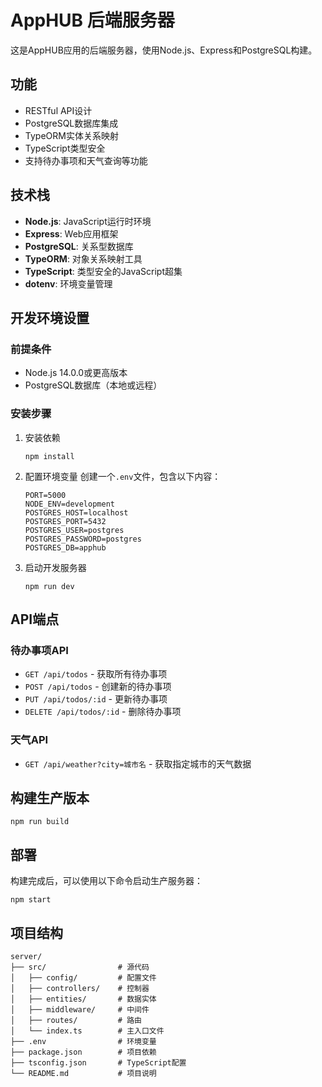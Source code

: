 # AppHUB 后端服务器

这是AppHUB应用的后端服务器，使用Node.js、Express和PostgreSQL构建。

## 功能

- RESTful API设计
- PostgreSQL数据库集成
- TypeORM实体关系映射
- TypeScript类型安全
- 支持待办事项和天气查询等功能

## 技术栈

- **Node.js**: JavaScript运行时环境
- **Express**: Web应用框架
- **PostgreSQL**: 关系型数据库
- **TypeORM**: 对象关系映射工具
- **TypeScript**: 类型安全的JavaScript超集
- **dotenv**: 环境变量管理

## 开发环境设置

### 前提条件

- Node.js 14.0.0或更高版本
- PostgreSQL数据库（本地或远程）

### 安装步骤

1. 安装依赖
   ```
   npm install
   ```

2. 配置环境变量
   创建一个`.env`文件，包含以下内容：
   ```
   PORT=5000
   NODE_ENV=development
   POSTGRES_HOST=localhost
   POSTGRES_PORT=5432
   POSTGRES_USER=postgres
   POSTGRES_PASSWORD=postgres
   POSTGRES_DB=apphub
   ```

3. 启动开发服务器
   ```
   npm run dev
   ```

## API端点

### 待办事项API

- `GET /api/todos` - 获取所有待办事项
- `POST /api/todos` - 创建新的待办事项
- `PUT /api/todos/:id` - 更新待办事项
- `DELETE /api/todos/:id` - 删除待办事项

### 天气API

- `GET /api/weather?city=城市名` - 获取指定城市的天气数据

## 构建生产版本

```
npm run build
```

## 部署

构建完成后，可以使用以下命令启动生产服务器：

```
npm start
```

## 项目结构

```
server/
├── src/                # 源代码
│   ├── config/         # 配置文件
│   ├── controllers/    # 控制器
│   ├── entities/       # 数据实体
│   ├── middleware/     # 中间件
│   ├── routes/         # 路由
│   └── index.ts        # 主入口文件
├── .env                # 环境变量
├── package.json        # 项目依赖
├── tsconfig.json       # TypeScript配置
└── README.md           # 项目说明
``` 